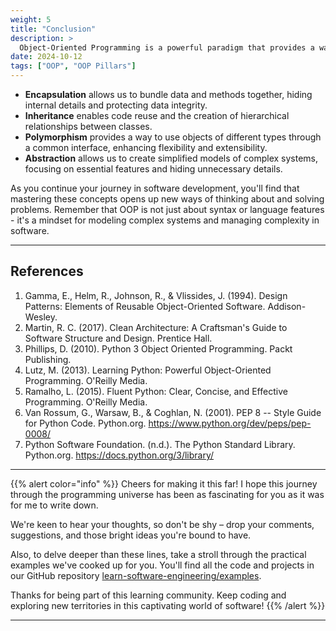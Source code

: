 ```yaml
---
weight: 5
title: "Conclusion"
description: >
  Object-Oriented Programming is a powerful paradigm that provides a way to structure code that closely mirrors real-world entities and their interactions. The four fundamental concepts we've explored (encapsulation, inheritance, polymorphism, and abstraction) work together to create flexible, maintainable, and reusable code.
date: 2024-10-12
tags: ["OOP", "OOP Pillars"]
---
```


- **Encapsulation** allows us to bundle data and methods together, hiding internal details and protecting data integrity.
- **Inheritance** enables code reuse and the creation of hierarchical relationships between classes.
- **Polymorphism** provides a way to use objects of different types through a common interface, enhancing flexibility and extensibility.
- **Abstraction** allows us to create simplified models of complex systems, focusing on essential features and hiding unnecessary details.

As you continue your journey in software development, you'll find that mastering these concepts opens up new ways of thinking about and solving problems. Remember that OOP is not just about syntax or language features - it's a mindset for modeling complex systems and managing complexity in software.

---

## References

1. Gamma, E., Helm, R., Johnson, R., & Vlissides, J. (1994). Design Patterns: Elements of Reusable Object-Oriented Software. Addison-Wesley.
2. Martin, R. C. (2017). Clean Architecture: A Craftsman's Guide to Software Structure and Design. Prentice Hall.
3. Phillips, D. (2010). Python 3 Object Oriented Programming. Packt Publishing.
4. Lutz, M. (2013). Learning Python: Powerful Object-Oriented Programming. O'Reilly Media.
5. Ramalho, L. (2015). Fluent Python: Clear, Concise, and Effective Programming. O'Reilly Media.
6. Van Rossum, G., Warsaw, B., & Coghlan, N. (2001). PEP 8 -- Style Guide for Python Code. Python.org. https://www.python.org/dev/peps/pep-0008/
7. Python Software Foundation. (n.d.). The Python Standard Library. Python.org. https://docs.python.org/3/library/

---

{{% alert color="info" %}}
Cheers for making it this far! I hope this journey through the programming universe has been as fascinating for you as it was for me to write down.

We're keen to hear your thoughts, so don't be shy – drop your comments, suggestions, and those bright ideas you're bound to have.

Also, to delve deeper than these lines, take a stroll through the practical examples we've cooked up for you. You'll find all the code and projects in our GitHub repository [learn-software-engineering/examples](https://github.com/learn-software-engineering/examples).

Thanks for being part of this learning community. Keep coding and exploring new territories in this captivating world of software!
{{% /alert %}}

---
